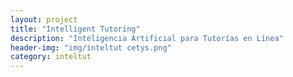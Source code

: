 ```yaml
---
layout: project
title: "Intelligent Tutoring"
description: "Inteligencia Artificial para Tutorías en Línea"
header-img: "img/inteltut cetys.png"
category: inteltut
---
```

